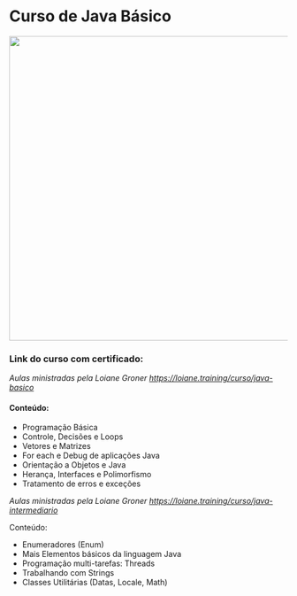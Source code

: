 # Curso de Java Básico

<div>

<img height="550px"  align="center" src="https://i.imgur.com/KnOODYD.jpg">
    
  <h3> Link do curso com certificado: </h3>
  
  *Aulas ministradas pela Loiane Groner https://loiane.training/curso/java-basico*
  
  <h4> Conteúdo: </h4>
  
  * Programação Básica
  * Controle, Decisões e Loops
  * Vetores e Matrizes
  * For each e Debug de aplicações Java
  * Orientação a Objetos e Java
  * Herança, Interfaces e Polimorfismo
  * Tratamento de erros e exceções

  *Aulas ministradas pela Loiane Groner https://loiane.training/curso/java-intermediario*

  </h4> Conteúdo: </h4>
    
  * Enumeradores (Enum)
  * Mais Elementos básicos da linguagem Java
  * Programação multi-tarefas: Threads
  * Trabalhando com Strings
  * Classes Utilitárias (Datas, Locale, Math)
                                         
</div>
</div>

